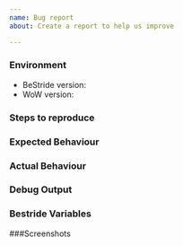 ```yaml
---
name: Bug report
about: Create a report to help us improve

---
```


<!-- This template is only for reproducable bugs. -->
<!-- Please describe your environment -->
### Environment
* BeStride version: <!-- Example 1.0.10 -->
* WoW version: <!-- Example 8.1 -->

<!-- How can we reproduce it.  Please be specific -->
### Steps to reproduce

<!-- What was expected to happen? -->
### Expected Behaviour

<!-- What happened instead? -->
### Actual Behaviour

<!-- Include output from BugSack/Swatter/etc -->
### Debug Output

<!-- Include output from /br bug -->
### Bestride Variables

<!-- Insert Screenshots -->
###Screenshots

